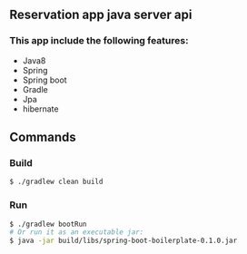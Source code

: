 ## Reservation app java server api

### This app include the following features:

- Java8
- Spring
- Spring boot
- Gradle
- Jpa
- hibernate

## Commands

### Build

```zsh
$ ./gradlew clean build
```

### Run

```zsh
$ ./gradlew bootRun
# Or run it as an executable jar:
$ java -jar build/libs/spring-boot-boilerplate-0.1.0.jar
```